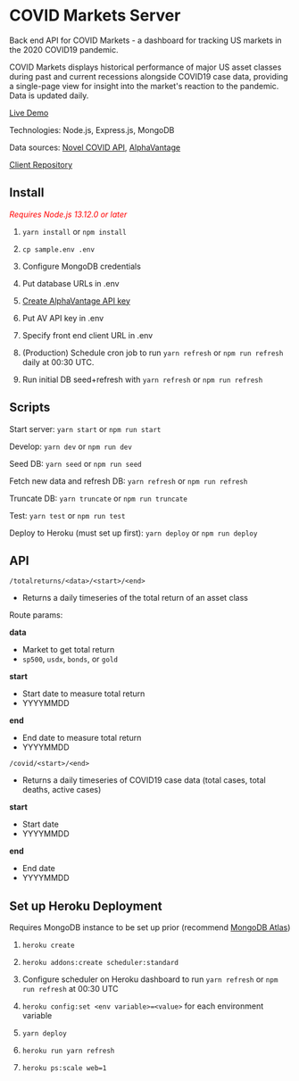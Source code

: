# COVID Markets Server

Back end API for COVID Markets - a dashboard for tracking US markets in the 2020 COVID19 pandemic.

COVID Markets displays historical performance of major US asset classes during past and current recessions alongside COVID19 case data, providing a single-page view for insight into the market's reaction to the pandemic. Data is updated daily.

[Live Demo](https://covidmarkets.now.sh)

Technologies: Node.js, Express.js, MongoDB

Data sources: [Novel COVID API](https://corona.lmao.ninja/), [AlphaVantage](https://www.alphavantage.co/)

[Client Repository](https://github.com/jgrizzled/covidmarkets-client)

## Install

<span style="color:red">_Requires Node.js 13.12.0 or later_</span>

1. `yarn install` or `npm install`

2. `cp sample.env .env`

3. Configure MongoDB credentials

4. Put database URLs in .env

5. [Create AlphaVantage API key](https://www.alphavantage.co/support/#api-key)

6. Put AV API key in .env

7. Specify front end client URL in .env

8. (Production) Schedule cron job to run `yarn refresh` or `npm run refresh` daily at 00:30 UTC.

9. Run initial DB seed+refresh with `yarn refresh` or `npm run refresh`

## Scripts

Start server: `yarn start` or `npm run start`

Develop: `yarn dev` or `npm run dev`

Seed DB: `yarn seed` or `npm run seed`

Fetch new data and refresh DB: `yarn refresh` or `npm run refresh`

Truncate DB: `yarn truncate` or `npm run truncate`

Test: `yarn test` or `npm run test`

Deploy to Heroku (must set up first): `yarn deploy` or `npm run deploy`

## API

`/totalreturns/<data>/<start>/<end>`

- Returns a daily timeseries of the total return of an asset class

Route params:

**data**

- Market to get total return
- `sp500`, `usdx`, `bonds`, or `gold`

**start**

- Start date to measure total return
- YYYYMMDD

**end**

- End date to measure total return
- YYYYMMDD

`/covid/<start>/<end>`

- Returns a daily timeseries of COVID19 case data (total cases, total deaths, active cases)

**start**

- Start date
- YYYYMMDD

**end**

- End date
- YYYYMMDD

## Set up Heroku Deployment

Requires MongoDB instance to be set up prior (recommend [MongoDB Atlas](https://www.mongodb.com/cloud/atlas))

1. `heroku create`

2. `heroku addons:create scheduler:standard`

3. Configure scheduler on Heroku dashboard to run `yarn refresh` or `npm run refresh` at 00:30 UTC

4. `heroku config:set <env variable>=<value>` for each environment variable

5. `yarn deploy`

6. `heroku run yarn refresh`

7. `heroku ps:scale web=1`
